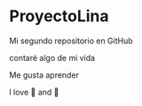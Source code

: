 # ProyectoLina
Mi segundo repositorio en GitHub

contaré algo de mi vida

Me gusta aprender

l love :pizza: and 🍫



